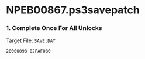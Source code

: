 # NPEB00867.ps3savepatch

### 1. Complete Once For All Unlocks

Target File: `SAVE.DAT`

```
20000098 02FAF080
```

